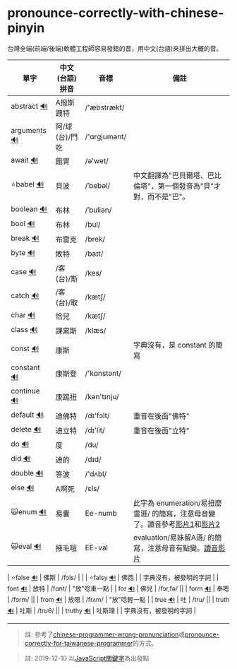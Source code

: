 # pronounce-correctly-with-chinese-pinyin

台灣全端(前端/後端)軟體工程師容易發錯的音，用中文(台語)來拼出大概的音。



| 單字 | 中文(台語)拼音 | 音標 | 備註 |
| --- | --- | --- | --- |
| abstract [🔊](http://dict.youdao.com/dictvoice?audio=abstract&type=1) | A撥斯跩特 | /'æbstrækt/ ||
| arguments [🔊](http://dict.youdao.com/dictvoice?audio=arguments&type=1) | 阿/球(台)/門吃 | /'ɑrɡjumənt/ ||
| await [🔊](http://dict.youdao.com/dictvoice?audio=await&type=2) | 餓胃 | /ə'wet/ ||
| ⭐babel [🔊](http://dict.youdao.com/dictvoice?audio=babel&type=2) | 貝波 | /ˈbebəl/ | 中文翻譯為"巴貝爾塔、巴比倫塔"，第一個發音為"貝"才對，而不是"巴"。|
| boolean [🔊](http://dict.youdao.com/dictvoice?audio=boolean&type=1) | 布林 | /ˈbuliən/ ||
| bool [🔊](http://dict.youdao.com/dictvoice?audio=bool&type=1) | 布林 | /bul/ ||
| break [🔊](http://dict.youdao.com/dictvoice?audio=break&type=1) | 布雷克 | /brek/ ||
| byte [🔊](http://dict.youdao.com/dictvoice?audio=byte&type=2) | 敗特 | /baɪt/ ||
| case [🔊](http://dict.youdao.com/dictvoice?audio=case&type=1) | /客(台)/斯 | /kes/ ||
| catch [🔊](http://dict.youdao.com/dictvoice?audio=catch&type=2) | /客(台)/取 | /kætʃ/ ||
| char [🔊](http://dict.youdao.com/dictvoice?audio=char&type=2) | 恰兒 | /kætʃ/ ||
| class [🔊](http://dict.youdao.com/dictvoice?audio=class&type=2) | 課累斯 | /klæs/ ||
| const [🔊](http://dict.youdao.com/dictvoice?audio=const&type=2) | 康斯 |  | 字典沒有，是 constant 的簡寫 |
| constant [🔊](http://dict.youdao.com/dictvoice?audio=constant&type=2) | 康斯登 | /'kɑnstənt/ ||
| continue [🔊](http://dict.youdao.com/dictvoice?audio=continue&type=2) | 康踢扭 | /kən'tɪnju/ ||
| default [🔊](http://dict.youdao.com/dictvoice?audio=default&type=2) | 迪佛特 | /dɪ'fɔlt/ | 重音在後面"佛特" |
| delete [🔊](http://dict.youdao.com/dictvoice?audio=delete&type=2) | 迪立特 | /dɪ'lit/ | 重音在後面"立特" |
| do [🔊](http://dict.youdao.com/dictvoice?audio=do&type=2) | 度 | /du/ |  |
| did [🔊](http://dict.youdao.com/dictvoice?audio=do&type=2) | 迪的 | /dɪd/ |  |
| double [🔊](http://dict.youdao.com/dictvoice?audio=double&type=2) | 答波 | /'dʌbl/ |  |
| else [🔊](http://dict.youdao.com/dictvoice?audio=else&type=2) | A啊死 | /ɛls/ |  |
| 🙀enum [🔊](http://dict.youdao.com/dictvoice?audio=enum&type=2) | 易囊 | Ee-numb | 此字為 enumeration/易扭麼雷遜/ 的簡寫，注意母音變了。讀音參考[影片1](https://www.youtube.com/watch?v=K8EFmjTxyXw)和[影片2](https://www.youtube.com/watch?v=qvOTvgtwV5c) |
| 🙀eval [🔊](http://dict.youdao.com/dictvoice?audio=eval&type=2) | 掖毛哦 | EE-val | evaluation/易妹留A遜/ 的簡寫，注意母音有點變。[讀音影片](https://www.youtube.com/watch?v=1QgtR0PX1bU) |


| ⭐false [🔊](http://dict.youdao.com/dictvoice?audio=false&type=2) | 佛斯 | /fɔls/ | |
| ⭐falsy [🔊](http://dict.youdao.com/dictvoice?audio=falsy&type=2) | 佛西 | | 字典沒有，被發明的字詞 |
| font [🔊](http://dict.youdao.com/dictvoice?audio=font&type=2) | 放特 | /fɑnt/ | "放"唸重一點 |
| for [🔊](http://dict.youdao.com/dictvoice?audio=for&type=2) | 佛兒 | /fɔr,fə/ ||
| form [🔊](http://dict.youdao.com/dictvoice?audio=form&type=2) | 奉嗯 | /fɔrm/ ||
| from [🔊](http://dict.youdao.com/dictvoice?audio=from&type=2) | 放嗯 | /frʌm/ | "放"唸輕一點 |
| true [🔊](http://dict.youdao.com/dictvoice?audio=true&type=2) | 吐 | /tru/ ||
| truth [🔊](http://dict.youdao.com/dictvoice?audio=truth&type=2) | 吐斯 | /trʊθ/ ||
| truthy [🔊](http://dict.youdao.com/dictvoice?audio=truthy&type=2) | 吐斯理 |  | 字典沒有，被發明的字詞 |



---

> 註: 參考了[chinese-programmer-wrong-pronunciation](https://github.com/shimohq/chinese-programmer-wrong-pronunciation)或[pronounce-correctly-for-taiwanese-programmer](https://github.com/PJCHENder/pronounce-correctly-for-taiwanese-programmer)的方式。

> 註: 2019-12-10 以[JavaScript關鍵字](https://www.w3schools.com/js/js_reserved.asp)為出發點